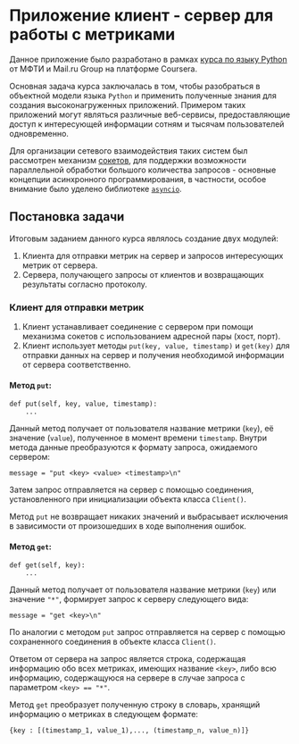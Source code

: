 # Приложение клиент - сервер для работы с метриками

Данное приложение было разработано в рамках [курса по языку Python](https://www.coursera.org/learn/programming-in-python) от МФТИ и Mail.ru Group на платформе Coursera. 

Основная задача курса заключалась в том, чтобы разобраться в объектной модели языка `Python` и применить полученные знания для создания высоконагруженных приложений. Примером таких приложений могут являться различные веб-сервисы, предоставляющие доступ к интересующей информации сотням и тысячам пользователей одновременно. 

Для организации сетевого взаимодействия таких систем был рассмотрен механизм [сокетов](https://docs.python.org/3/howto/sockets.html), для поддержки возможности параллельной обработки большого количества запросов - основные концепции асинхронного программирования, в частности, особое внимание было уделено библиотеке [`asyncio`](https://docs.python.org/3/library/asyncio.html).

## Постановка задачи

Итоговым заданием данного курса являлось создание двух модулей:
1. Клиента для отправки метрик на сервер и запросов интересующих метрик от сервера.
2. Сервера, получающего запросы от клиентов и возвращающих результаты согласно протоколу. 

### Клиент для отправки метрик

1. Клиент устанавливает соединение с сервером при помощи механизма сокетов с использованием адресной пары (хост, порт).
2. Клиент использует методы `put(key, value, timestamp)` и `get(key)` для отправки данных на сервер и получения необходимой информации от сервера соответственно.

#### Метод `put`:
```
def put(self, key, value, timestamp):
    ...
```
Данный метод получает от пользователя название метрики (`key`), её значение (`value`), полученное в момент времени `timestamp`. 
Внутри метода данные преобразуются к формату запроса, ожидаемого сервером:
```
message = "put <key> <value> <timestamp>\n"
```
Затем запрос отправляется на сервер с помощью соединения, установленного при инициализации объекта класса `Client()`. 

Метод `put` не возвращает никаких значений и выбрасывает исключения в зависимости от произошедших в ходе выполнения ошибок.

#### Метод `get`:
```
def get(self, key):
    ...
```
Данный метод получает от пользователя название метрики (`key`) или значение `"*"`, формирует запрос к серверу следующего вида:
```
message = "get <key>\n"
```

По аналогии с методом `put` запрос отправляется на сервер с помощью сохраненного соединения в объекте класса `Client()`. 

Ответом от сервера на запрос является строка, содержащая информацию обо всех метриках, имеющих название `<key>`, либо всю информацию, содержащуюся на сервере в случае запроса с параметром `<key> == "*"`.

Метод `get` преобразует полученную строку в словарь, хранящий информацию о метриках в следующем формате:
```
{key : [(timestamp_1, value_1),..., (timestamp_n, value_n)]}
```
